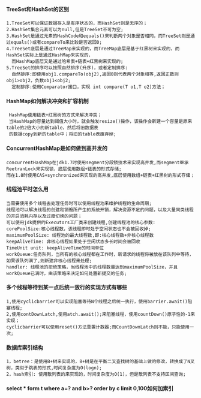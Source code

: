 
#### TreeSet和HashSet的区别  
    1.TreeSet可以保证数据存入是有序状态的，而HashSet则是无序的；   
    2.HashSet集合元素可以为null,但是TreeSet不可为空;   
    3.HashSet是通过元素的HashCode和equals()来判断两个对象是否相同，而TreeSet则是通过equals()或者compareTo来比较是否返回0;   
    4.TreeSet底层是通过TreeMap来实现的，而TreeMap底层是基于红黑树来实现的，而HashSet实际上是通过HashMap来实现的，  
      而HashMap底层又是通过哈希表+链表+红黑树来实现的;  
    5.TreeSet的排序可以按照自然排序(升序)，或者定制排序:   
      自然排序:即使用obj1.compareTo(obj2),返回0则代表两个对象相等,返回正数则obj1>obj2，负数obj1<obj2;   
      定制排序:使用Comparator接口，实现 int compare(T o1,T o2)方法；  
      
#### HashMap如何解决冲突和扩容机制 
     HashMap使用链表+红黑树的方式来解决冲突；   
     当HashMap的容量达到阈值大小时，就会触发resize()操作，该操作会新建一个容量是原来table的2倍大小的新table，然后将旧数据表  
     的数据copy到新的table中；将旧的table表废弃掉;  

#### ConcurrentHashMap是如何做到高并发的
    concurrentHashMap在jdk1.7时使用segment分段锁技术来实现高并发,而segment继承ReetranLock来实现锁，底层使用数组+链表的形式存储;  
    而在1.8时使用CAS+synchronized来实现的高并发,底层使用数组+链表+红黑树的形式存储；    
    
#### 线程池平时怎么用   
    当需要使用多个线程去处理任务时可以使用线程池来维护线程的生命周期;    
    线程池可以解决线程的创建和销毁所产生的系统开销，解决资源不足的问题，以及大量同类线程的开启消耗内存以及过度切换的问题；      
    可以使用jdk提供的Executors工厂类来创建线程,创建线程池的核心参数:   
    corePoolSize:核心线程数，该线程即时处于空闲状态也不会被回收掉;   
    maximumPoolSize: 线程池的最大线程数,即:核心线程数+非核心线程数   
    keepAliveTime: 非核心线程如果处于空闲状态多长时间会被回收   
    TimeUnit unit: keepAliveTime的时间单位   
    workQueue:任务队列，当所有的核心线程都在工作时，新请求的线程将被放在该队列中等待，如果该队列满了,则新建非核心线程来处理;   
    handler: 线程池的拒绝策略，当线程池中的线程数量达到maximumPoolSize，并且workQueue已满时，由该策略来决定如何处置新提交的任务;   
    
    
#### 多个线程等待到某一点后统一放行的实现方式有哪些   
    1,使用cyclicbarrier可以实现阻塞等待N个线程之后统一执行，使用barrier.await()阻塞线程;     
    2,使用contDownLatch,使用atch.await();来阻塞线程，使用countDown()原子性的-1来实现；    
    cyclicbarrier可以使用reset()方法重置计数器;而CountDownLatch则不能，只能使用一次;     
    
#### 数据库索引结构
    1，betree：是使用B+树来实现的，B+树是在平衡二叉查找树的基础上做的修改，转换成了N叉树，类似于跳表的形式,时间复杂度为O(logn);       
    2，hash索引: 使用散列表的来实现的，时间复杂度为O(1)，但是散列表不支持区间查询;    
    
    
#### select * form t where a=? and b>? order by c limit 0,100如何加索引   
    




    
    
    
